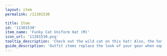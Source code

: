 ```yaml
---
layout: item
permalink: /11301530

title: Item
id: '11301530'
item_name: 'Funky Cat Uniform Hat (M)'
icon_url: '11301530.png'
tooltip_description: 'Check out the wild cat on this hat! Also, the hat hums with a dark aura.'
guide_description: 'Outfit items replace the look of your gear when equipped.'
---
```


